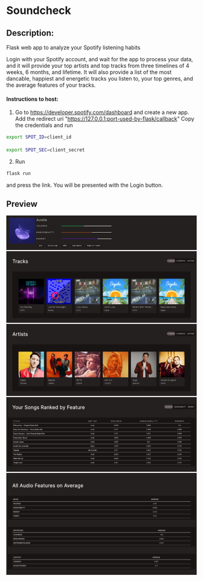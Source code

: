 # Soundcheck
## Description:
Flask web app to analyze your Spotify listening habits

Login with your Spotify account, and wait for the app to process your data, and it will provide your top artists and top tracks from three timelines of 4 weeks, 6 months, and lifetime. It will also provide a list of the most dancable, happiest and energetic tracks you listen to, your top genres, and the average features of your tracks.

#### Instructions to host:

1. Go to https://developer.spotify.com/dashboard and create a new app. Add the redirect uri "https://127.0.0.1:port-used-by-flask/callback" Copy the credentials and run 
```bash 
export SPOT_ID=client_id

export SPOT_SEC=client_secret
 ```

2. Run
```bash
flask run
```

and press the link. You will be presented with the Login button.

## Preview
![Profile](/images/Profile.png)
![Tracks](/images/Tracks.png)
![Artists](/images/Artists.png)
![Ranked](/images/Feature.png)
![Average](/images/FeatureTable.png)
